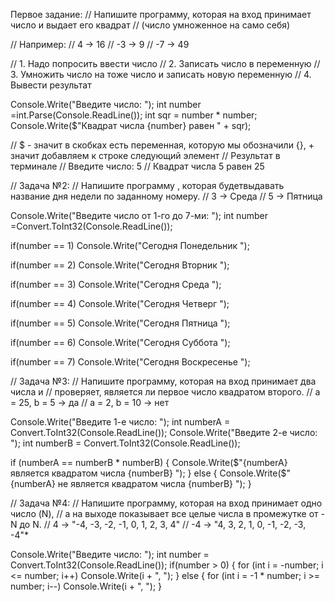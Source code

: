 Первое задание: 
// Напишите программу, которая на вход принимает число и выдает его квадрат 
// (число умноженное на само себя)

// Например:
// 4 -> 16
// -3 -> 9
// -7 -> 49

// 1. Надо попросить ввести число
// 2. Записать число в переменную
// 3. Умножить число на тоже число и записать новую переменную
// 4. Вывести результат


Console.Write("Введите число: ");
int number =int.Parse(Console.ReadLine());
int sqr = number * number;
Console.Write($"Квадрат числа {number} равен " + sqr);

// $ - значит в скобках есть переменная, которую мы обозначили {}, + значит добавляем к строке следующий элемент
// Результат в терминале
// Введите число: 5
// Квадрат числа 5 равен 25

// Задача №2:
// Напишите программу , которая будетвыдавать название дня недели по заданному номеру.
// 3 -> Среда
// 5 -> Пятница

Console.Write("Введите число от 1-го до 7-ми: ");
int number =Convert.ToInt32(Console.ReadLine());

if(number == 1) Console.Write("Сегодня Понедельник ");

if(number == 2) Console.Write("Сегодня Вторник ");

if(number == 3) Console.Write("Сегодня Среда ");

if(number == 4) Console.Write("Сегодня Четверг ");

if(number == 5) Console.Write("Сегодня Пятница ");

if(number == 6) Console.Write("Сегодня Суббота ");

if(number == 7) Console.Write("Сегодня Воскресенье ");

// Задача №3:
// Напишите программу, которая на вход принимает два числа и
// проверяет, является ли первое число квадратом второго.
// a = 25, b = 5 -> да
// a = 2, b = 10 -> нет




Console.Write("Введите 1-е число: ");
int numberA = Convert.ToInt32(Console.ReadLine());
Console.Write("Введите 2-е число: ");
int numberB = Convert.ToInt32(Console.ReadLine());

if (numberA == numberB * numberB)
{
    Console.Write($"{numberA} является квадратом числа {numberB} ");
}
else
{
    Console.Write($"{numberA} не является квадратом числа {numberB} ");
}

// Задача №4:
// Напишите программу, которая на вход принимает одно число (N), 
// а на выходе показывает все целые числа в промежутке от -N до N.
// 4 -> "-4, -3, -2, -1, 0, 1, 2, 3, 4"
// -4 -> "4, 3, 2, 1, 0, -1, -2, -3, -4"*


Console.Write("Введите число: ");
int number = Convert.ToInt32(Console.ReadLine());
if(number > 0)
{
    for (int i = -number; i <= number; i++)
Console.Write(i + ", ");
}
else
{
    for (int i = -1 * number; i >= number; i--)
Console.Write(i + ", ");
}